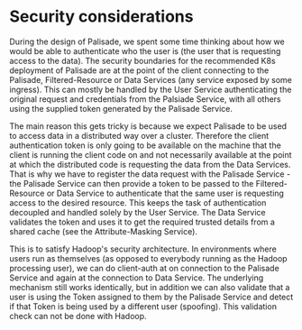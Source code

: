 <!---
Copyright 2018-2021 Crown Copyright

Licensed under the Apache License, Version 2.0 (the "License");
you may not use this file except in compliance with the License.
You may obtain a copy of the License at

  http://www.apache.org/licenses/LICENSE-2.0

Unless required by applicable law or agreed to in writing, software
distributed under the License is distributed on an "AS IS" BASIS,
WITHOUT WARRANTIES OR CONDITIONS OF ANY KIND, either express or implied.
See the License for the specific language governing permissions and
limitations under the License.
--->

# Security considerations

During the design of Palisade, we spent some time thinking about how we would be able to authenticate who the user is (the user that is requesting access to the data).
The security boundaries for the recommended K8s deployment of Palisade are at the point of the client connecting to the Palisade, Filtered-Resource or Data Services (any service exposed by some ingress).
This can mostly be handled by the User Service authenticating the original request and credentials from the Palsiade Service, with all others using the supplied token generated by the Palisade Service.

The main reason this gets tricky is because we expect Palisade to be used to access data in a distributed way over a cluster.
Therefore the client authentication token is only going to be available on the machine that the client is running the client code on and not necessarily available at the point at which the distributed code is requesting the data from the Data Services.
That is why we have to register the data request with the Palisade Service - the Palisade Service can then provide a token to be passed to the Filtered-Resource or Data Service to authenticate that the same user is requesting access to the desired resource.
This keeps the task of authentication decoupled and handled solely by the User Service.
The Data Service validates the token and uses it to get the required trusted details from a shared cache (see the Attribute-Masking Service).

This is to satisfy Hadoop's security architecture.
In environments where users run as themselves (as opposed to everybody running as the Hadoop processing user), we can do client-auth at on connection to the Palisade Service and again at the connection to Data Service.
The underlying mechanism still works identically, but in addition we can also validate that a user is using the Token assigned to them by the Palisade Service and detect if that Token is being used by a different user (spoofing).
This validation check can not be done with Hadoop.
